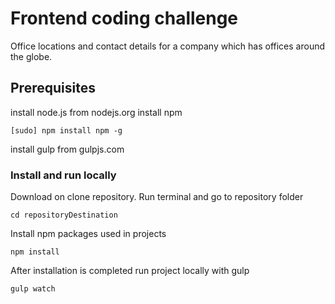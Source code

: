 # Frontend coding challenge

Office locations and contact details for a company which has offices around the globe.

## Prerequisites

install node.js from nodejs.org
install npm 
```
[sudo] npm install npm -g
```
install gulp from gulpjs.com

### Install and run locally

Download on clone repository. Run terminal and go to repository folder

```
cd repositoryDestination
```

Install npm packages used in projects

```
npm install
```

After installation is completed run project locally with gulp

```
gulp watch
```


